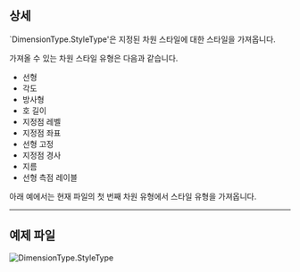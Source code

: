 ## 상세
`DimensionType.StyleType'은 지정된 차원 스타일에 대한 스타일을 가져옵니다.

가져올 수 있는 차원 스타일 유형은 다음과 같습니다.
- 선형
- 각도
- 방사형
- 호 길이
- 지정점 레벨
- 지정점 좌표
- 선형 고정
- 지정점 경사
- 지름
- 선형 측점 레이블

아래 예에서는 현재 파일의 첫 번째 차원 유형에서 스타일 유형을 가져옵니다.
___
## 예제 파일

![DimensionType.StyleType](./Revit.Elements.DimensionType.StyleType_img.jpg)
